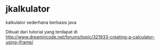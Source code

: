 jkalkulator
===========

kalkulator sederhana berbasis java

Dibuat dari tutorial yang terdapat di http://www.dreamincode.net/forums/topic/321933-creating-a-calculator-using-jframe/
